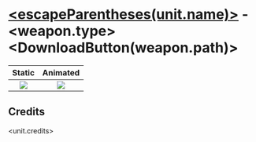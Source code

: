 # [<escapeParentheses(unit.name)>](../) - <weapon.type> <DownloadButton(weapon.path)> #

| Static | Animated |
| :---: | :-------: |
| ![](<"./" + encodeURI(weapon.static)>) | ![](<"./" + encodeURI(weapon.active)>) |

## Credits ##

<unit.credits>
